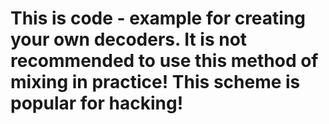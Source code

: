 # This is code - example for creating your own decoders. It is not recommended to use this method of mixing in practice! This scheme is popular for hacking!